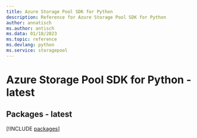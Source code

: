 ```yaml
---
title: Azure Storage Pool SDK for Python
description: Reference for Azure Storage Pool SDK for Python
author: annatisch
ms.author: antisch
ms.data: 01/18/2023
ms.topic: reference
ms.devlang: python
ms.service: storagepool
---
```

# Azure Storage Pool SDK for Python - latest
## Packages - latest
[!INCLUDE [packages](storage-pool-index.md)]